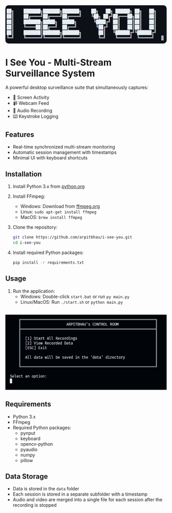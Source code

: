 
<img style="border-radius: 10px;" src="./assets/banner.png" alt="I See You Banner">
                                                                                
# I See You - Multi-Stream Surveillance System

A powerful desktop surveillance suite that simultaneously captures:
- 🎥 Screen Activity
- 📹 Webcam Feed  
- 🎤 Audio Recording
- ⌨️ Keystroke Logging

## Features

- Real-time synchronized multi-stream monitoring
- Automatic session management with timestamps
- Minimal UI with keyboard shortcuts

## Installation

1. Install Python 3.x from [python.org](https://www.python.org/downloads/)

2. Install FFmpeg:
   - Windows: Download from [ffmpeg.org](https://ffmpeg.org/download.html)
   - Linux: `sudo apt-get install ffmpeg`
   - MacOS: `brew install ffmpeg`

3. Clone the repository:
   ```bash
   git clone https://github.com/arpitbhau/i-see-you.git
   cd i-see-you
   ```

4. Install required Python packages:
   ```bash
   pip install -r requirements.txt
   ```


## Usage

1. Run the application:
   - Windows: Double-click `start.bat` or run `py main.py`
   - Linux/MacOS: Run `./start.sh` or `python main.py`



<br>
<img src="./assets/main-menu.png" alt="I See You Main Menu">

## Requirements

- Python 3.x
- FFmpeg
- Required Python packages:
  - pynput
  - keyboard
  - opencv-python
  - pyaudio
  - numpy
  - pillow


## Data Storage

- Data is stored in the `data` folder
- Each session is stored in a separate subfolder with a timestamp
- Audio and video are merged into a single file for each session after the recording is stopped


